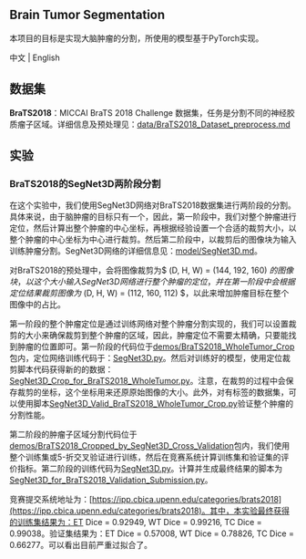 ## Brain Tumor Segmentation

本项目的目标是实现大脑肿瘤的分割，所使用的模型基于PyTorch实现。

中文 | English

## 数据集

**BraTS2018**：MICCAI BraTS 2018 Challenge 数据集，任务是分割不同的神经胶质瘤子区域。详细信息及预处理见：[data/BraTS2018_Dataset_preprocess.md](https://github.com/Zhao-BJ/Brain_Tumor_Segmentation/blob/main/data/BraTS2018_Dataset_preprocess.md)

## 实验

### BraTS2018的SegNet3D两阶段分割

在这个实验中，我们使用SegNet3D网络对BraTS2018数据集进行两阶段的分割。具体来说，由于脑肿瘤的目标只有一个，因此，第一阶段中，我们对整个肿瘤进行定位，然后计算出整个肿瘤的中心坐标，再根据经验设置一个合适的裁剪大小，以整个肿瘤的中心坐标为中心进行裁剪。然后第二阶段中，以裁剪后的图像块为输入训练肿瘤分割。SegNet3D网络的详细信息见：[model/SegNet3D.md]()。

对BraTS2018的预处理中，会将图像裁剪为$ (D, H, W) = (144, 192, 160) $的图像块，以这个大小输入SegNet3D网络进行整个肿瘤的定位，并在第一阶段中会根据定位结果裁剪图像为$ (D, H, W) = (112, 160, 112) $，以此来增加肿瘤目标在整个图像中的占比。

第一阶段的整个肿瘤定位是通过训练网络对整个肿瘤分割实现的，我们可以设置裁剪的大小来确保裁剪到整个肿瘤的区域，因此，肿瘤定位不需要太精确，只要能找到肿瘤的位置即可。第一阶段的代码位于[demos/BraTS2018_WholeTumor_Crop](https://github.com/Zhao-BJ/Brain_Tumor_Segmentation/tree/main/demos/BraTS2018_WholeTumor_Crop)包内，定位网络训练代码于：[SegNet3D.py](https://github.com/Zhao-BJ/Brain_Tumor_Segmentation/blob/main/demos/BraTS2018_WholeTumor_Crop/SegNet3D.py)。然后对训练好的模型，使用定位裁剪脚本代码获得新的的数据：[SegNet3D_Crop_for_BraTS2018_WholeTumor.py](https://github.com/Zhao-BJ/Brain_Tumor_Segmentation/blob/main/demos/BraTS2018_WholeTumor_Crop/SegNet3D_Crop_for_BraTS2018_WholeTumor.py)。注意，在裁剪的过程中会保存裁剪的坐标，这个坐标用来还原原始图像的大小。此外，对有标签的数据集，可以使用脚本[SegNet3D_Valid_BraTS2018_WholeTumor_Crop.py](https://github.com/Zhao-BJ/Brain_Tumor_Segmentation/blob/main/demos/BraTS2018_WholeTumor_Crop/SegNet3D_Valid_BraTS2018_WholeTumor_Crop.py)验证整个肿瘤的分割性能。

第二阶段的肿瘤子区域分割代码位于[demos/BraTS2018_Cropped_by_SegNet3D_Cross_Validation](https://github.com/Zhao-BJ/Brain_Tumor_Segmentation/blob/main/demos/BraTS2018_Cropped_by_SegNet3D_Cross_Validation)包内，我们使用整个训练集或5-折交叉验证进行训练，然后在竞赛系统计算训练集和验证集的评价指标。第二阶段的训练代码为[SegNet3D.py](https://github.com/Zhao-BJ/Brain_Tumor_Segmentation/blob/main/demos/BraTS2018_Cropped_by_SegNet3D_Cross_Validation/SegNet3D.py)。计算并生成最终结果的脚本为[SegNet3D_for_BraTS2018_Validation_Submission.py](https://github.com/Zhao-BJ/Brain_Tumor_Segmentation/blob/main/demos/BraTS2018_Cropped_by_SegNet3D_Cross_Validation/SegNet3D_for_BraTS2018_Validation_Submission.py)。

竞赛提交系统地址为：[https://ipp.cbica.upenn.edu/categories/brats2018](https://ipp.cbica.upenn.edu/categories/brats2018)。其中，本实验最终获得的训练集结果为：ET Dice = 0.92949, WT Dice = 0.99216, TC Dice = 0.99038。验证集结果为：ET Dice = 0.57008, WT Dice = 0.78826, TC Dice = 0.66277。可以看出目前严重过拟合了。

